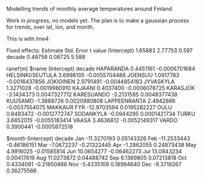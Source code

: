 Modelling trends of monthly average temperatures around Finland.

Work in progress, no models yet. The plan is to make a gaussian process for trends, over lat, lon, and month. 

This is with lme4:

Fixed effects:
            Estimate Std. Error t value
(Intercept)  1.65883    2.77753   0.597
decade       0.48758    0.08725   5.588
 
ranef(m)
$name
                 (Intercept)        decade
HAPARANDA          0.4451161 -0.0006701684
HELSINKI/SEUTULA   3.6998105 -0.0055704488
JOENSUU            1.0917783 -0.0016437856
JOKIOINEN          2.9791491 -0.0044854183
JYVASKYLA          1.3271028 -0.0019980910
KAJAANI            0.4037400 -0.0006078725
KARASJOK          -3.1434373  0.0047327712
KARESUANDO        -3.2131585  0.0048377438
KUUSAMO           -1.3868726  0.0020880808
LAPPEENRANTA       2.4942866 -0.0037554075
MAKKAUR FYR      -12.9703594  0.0195282227
OULU               0.8483472 -0.0012772747
SODANKYLA         -0.0944295  0.0001421734
TURKU              3.6652015 -0.0055183414
VAASA              3.4636812 -0.0052149317
VARDO              0.3900441 -0.0005872518

$month
    (Intercept)      decade
Jan -11.3270193  0.05143326
Feb -11.2533443 -0.46186151
Mar  -7.0672237 -0.21322445
Apr  -1.2862055  0.24873438
May   4.9916025 -0.01585814
Jun  10.0654277 -0.06462273
Jul  13.0843234  0.00417619
Aug  11.0273872  0.04488742
Sep   6.1369805  0.07213818
Oct   0.4334091 -0.21850466
Nov  -5.4335109  0.18994640
Dec  -9.3718267  0.36275566
